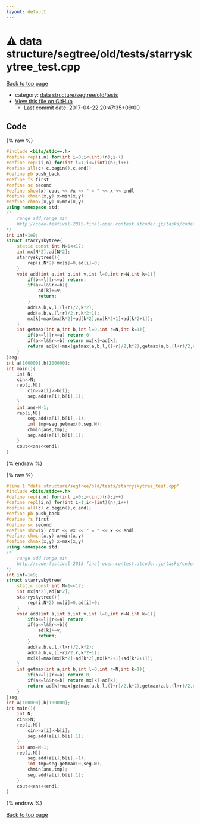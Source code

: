 ```yaml
---
layout: default
---
```


<!-- mathjax config similar to math.stackexchange -->
<script type="text/javascript" async
  src="https://cdnjs.cloudflare.com/ajax/libs/mathjax/2.7.5/MathJax.js?config=TeX-MML-AM_CHTML">
</script>
<script type="text/x-mathjax-config">
  MathJax.Hub.Config({
    TeX: { equationNumbers: { autoNumber: "AMS" }},
    tex2jax: {
      inlineMath: [ ['$','$'] ],
      processEscapes: true
    },
    "HTML-CSS": { matchFontHeight: false },
    displayAlign: "left",
    displayIndent: "2em"
  });
</script>

<script type="text/javascript" src="https://cdnjs.cloudflare.com/ajax/libs/jquery/3.4.1/jquery.min.js"></script>
<script src="https://cdn.jsdelivr.net/npm/jquery-balloon-js@1.1.2/jquery.balloon.min.js" integrity="sha256-ZEYs9VrgAeNuPvs15E39OsyOJaIkXEEt10fzxJ20+2I=" crossorigin="anonymous"></script>
<script type="text/javascript" src="../../../../../assets/js/copy-button.js"></script>
<link rel="stylesheet" href="../../../../../assets/css/copy-button.css" />


# :warning: data structure/segtree/old/tests/starryskytree_test.cpp

<a href="../../../../../index.html">Back to top page</a>

* category: <a href="../../../../../index.html#1640c839eda6cc5d1d5d19f7d1867e25">data structure/segtree/old/tests</a>
* <a href="{{ site.github.repository_url }}/blob/master/data structure/segtree/old/tests/starryskytree_test.cpp">View this file on GitHub</a>
    - Last commit date: 2017-04-22 20:47:35+09:00




## Code

<a id="unbundled"></a>
{% raw %}
```cpp
#include <bits/stdc++.h>
#define rep(i,n) for(int i=0;i<(int)(n);i++)
#define rep1(i,n) for(int i=1;i<=(int)(n);i++)
#define all(c) c.begin(),c.end()
#define pb push_back
#define fs first
#define sc second
#define show(x) cout << #x << " = " << x << endl
#define chmin(x,y) x=min(x,y)
#define chmax(x,y) x=max(x,y)
using namespace std;
/*
	range add,range min
	http://code-festival-2015-final-open.contest.atcoder.jp/tasks/codefestival_2015_final_d
*/
int inf=1e9;
struct starryskytree{
	static const int N=1<<17;
	int mx[N*2],ad[N*2];
	starryskytree(){
		rep(i,N*2) mx[i]=0,ad[i]=0;
	}
	void add(int a,int b,int v,int l=0,int r=N,int k=1){
		if(b<=l||r<=a) return;
		if(a<=l&&r<=b){
			ad[k]+=v;
			return;
		}
		add(a,b,v,l,(l+r)/2,k*2);
		add(a,b,v,(l+r)/2,r,k*2+1);
		mx[k]=max(mx[k*2]+ad[k*2],mx[k*2+1]+ad[k*2+1]);
	}
	int getmax(int a,int b,int l=0,int r=N,int k=1){
		if(b<=l||r<=a) return 0;
		if(a<=l&&r<=b) return mx[k]+ad[k];
		return ad[k]+max(getmax(a,b,l,(l+r)/2,k*2),getmax(a,b,(l+r)/2,r,k*2+1));
	}
}seg;
int a[100000],b[100000];
int main(){
	int N;
	cin>>N;
	rep(i,N){
		cin>>a[i]>>b[i];
		seg.add(a[i],b[i],1);
	}
	int ans=N-1;
	rep(i,N){
		seg.add(a[i],b[i],-1);
		int tmp=seg.getmax(0,seg.N);
		chmin(ans,tmp);
		seg.add(a[i],b[i],1);
	}
	cout<<ans<<endl;
}

```
{% endraw %}

<a id="bundled"></a>
{% raw %}
```cpp
#line 1 "data structure/segtree/old/tests/starryskytree_test.cpp"
#include <bits/stdc++.h>
#define rep(i,n) for(int i=0;i<(int)(n);i++)
#define rep1(i,n) for(int i=1;i<=(int)(n);i++)
#define all(c) c.begin(),c.end()
#define pb push_back
#define fs first
#define sc second
#define show(x) cout << #x << " = " << x << endl
#define chmin(x,y) x=min(x,y)
#define chmax(x,y) x=max(x,y)
using namespace std;
/*
	range add,range min
	http://code-festival-2015-final-open.contest.atcoder.jp/tasks/codefestival_2015_final_d
*/
int inf=1e9;
struct starryskytree{
	static const int N=1<<17;
	int mx[N*2],ad[N*2];
	starryskytree(){
		rep(i,N*2) mx[i]=0,ad[i]=0;
	}
	void add(int a,int b,int v,int l=0,int r=N,int k=1){
		if(b<=l||r<=a) return;
		if(a<=l&&r<=b){
			ad[k]+=v;
			return;
		}
		add(a,b,v,l,(l+r)/2,k*2);
		add(a,b,v,(l+r)/2,r,k*2+1);
		mx[k]=max(mx[k*2]+ad[k*2],mx[k*2+1]+ad[k*2+1]);
	}
	int getmax(int a,int b,int l=0,int r=N,int k=1){
		if(b<=l||r<=a) return 0;
		if(a<=l&&r<=b) return mx[k]+ad[k];
		return ad[k]+max(getmax(a,b,l,(l+r)/2,k*2),getmax(a,b,(l+r)/2,r,k*2+1));
	}
}seg;
int a[100000],b[100000];
int main(){
	int N;
	cin>>N;
	rep(i,N){
		cin>>a[i]>>b[i];
		seg.add(a[i],b[i],1);
	}
	int ans=N-1;
	rep(i,N){
		seg.add(a[i],b[i],-1);
		int tmp=seg.getmax(0,seg.N);
		chmin(ans,tmp);
		seg.add(a[i],b[i],1);
	}
	cout<<ans<<endl;
}

```
{% endraw %}

<a href="../../../../../index.html">Back to top page</a>

